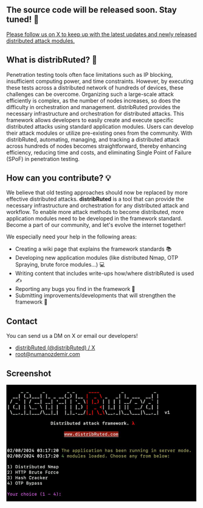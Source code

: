 ## The source code will be released soon. Stay tuned! 👀
[Please follow us on X to keep up with the latest updates and newly released distributed attack modules.](https://x.com/distribRuted)

## What is distribRuted? 🤔
Penetration testing tools often face limitations such as IP blocking, insufficient computing power, and time constraints. However, by executing these tests across a distributed network of hundreds of devices, these challenges can be overcome. Organizing such a large-scale attack efficiently is complex, as the number of nodes increases, so does the difficulty in orchestration and management. distribRuted provides the necessary infrastructure and orchestration for distributed attacks. This framework allows developers to easily create and execute specific distributed attacks using standard application modules. Users can develop their attack modules or utilize pre-existing ones from the community. With distribRuted, automating, managing, and tracking a distributed attack across hundreds of nodes becomes straightforward, thereby enhancing efficiency, reducing time and costs, and eliminating Single Point of Failure (SPoF) in penetration testing.


## How can you contribute? 💡
We believe that old testing approaches should now be replaced by more effective distributed attacks. **distribRuted** is a tool that can provide the necessary infrastructure and orchestration for any distributed attack and workflow. To enable more attack methods to become distributed, more application modules need to be developed in the framework standard. Become a part of our community, and let's evolve the internet together!

We especially need your help in the following areas:

-   Creating a wiki page that explains the framework standards 📚
-   Developing new application modules (like distributed Nmap, OTP Spraying, brute force modules...) 💻
-   Writing content that includes write-ups how/where distribRuted is used ✍️
-   Reporting any bugs you find in the framework 🐛
-   Submitting improvements/developments that will strengthen the framework 🔧

## Contact
You can send us a DM on X or email our developers!
- [distribRuted (@distribRuted) / X](https://x.com/distribRuted)
- root@numanozdemir.com

## Screenshot
<img src="../distribRuted.jpg" alt="A screenshot from the first version of the distribRuted framework." width="500"/>

